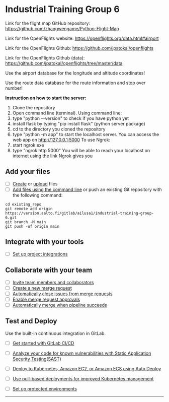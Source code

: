 # Industrial Training Group 6

Link for the flight map GitHub repository: https://github.com/zhangwengame/Python-Flight-Map

Link for the OpenFlights website: https://openflights.org/data.html#airport

Link for the OpenFlights Github: https://github.com/jpatokal/openflights

Link for the OpenFlights Github (data): https://github.com/jpatokal/openflights/tree/master/data


Use the airport database for the longitude and altitude coordinates!

Use the route data database for the route information and stop over number!

**Instruction on how to start the server:**
1. Clone the repository
2. Open command line (terminal).
Using command line:
3. type "python --version" to check if you have python yet
4. install flask by typing "pip install flask" (python server package)
4. cd to the directory you cloned the repository
5. type "python -m app" to start the localhost server. You can access the web app on http://127.0.0.1:5000
To use Ngrok:
6. start ngrok.exe
7. type "ngrok http 5000"
You will be able to reach your localhost on internet using the link Ngrok gives you



## Add your files

- [ ] [Create](https://docs.gitlab.com/ee/user/project/repository/web_editor.html#create-a-file) or [upload](https://docs.gitlab.com/ee/user/project/repository/web_editor.html#upload-a-file) files
- [ ] [Add files using the command line](https://docs.gitlab.com/ee/gitlab-basics/add-file.html#add-a-file-using-the-command-line) or push an existing Git repository with the following command:

```
cd existing_repo
git remote add origin https://version.aalto.fi/gitlab/ailusa1/industrial-training-group-6.git
git branch -M main
git push -uf origin main
```

## Integrate with your tools

- [ ] [Set up project integrations](https://version.aalto.fi/gitlab/ailusa1/industrial-training-group-6/-/settings/integrations)

## Collaborate with your team

- [ ] [Invite team members and collaborators](https://docs.gitlab.com/ee/user/project/members/)
- [ ] [Create a new merge request](https://docs.gitlab.com/ee/user/project/merge_requests/creating_merge_requests.html)
- [ ] [Automatically close issues from merge requests](https://docs.gitlab.com/ee/user/project/issues/managing_issues.html#closing-issues-automatically)
- [ ] [Enable merge request approvals](https://docs.gitlab.com/ee/user/project/merge_requests/approvals/)
- [ ] [Automatically merge when pipeline succeeds](https://docs.gitlab.com/ee/user/project/merge_requests/merge_when_pipeline_succeeds.html)

## Test and Deploy

Use the built-in continuous integration in GitLab.

- [ ] [Get started with GitLab CI/CD](https://docs.gitlab.com/ee/ci/quick_start/index.html)
- [ ] [Analyze your code for known vulnerabilities with Static Application Security Testing(SAST)](https://docs.gitlab.com/ee/user/application_security/sast/)
- [ ] [Deploy to Kubernetes, Amazon EC2, or Amazon ECS using Auto Deploy](https://docs.gitlab.com/ee/topics/autodevops/requirements.html)
- [ ] [Use pull-based deployments for improved Kubernetes management](https://docs.gitlab.com/ee/user/clusters/agent/)
- [ ] [Set up protected environments](https://docs.gitlab.com/ee/ci/environments/protected_environments.html)



***


